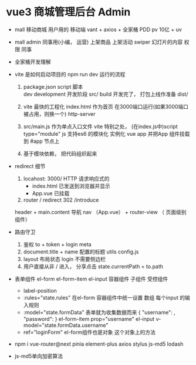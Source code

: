 # vue3 商城管理后台     Admin


- mall 移动商城
    用户用的   移动端
    vant + axios + 全家桶
    PDD  pv  10亿 + uv



- mall admin
    同事用(小编， 运营)
    上架商品
    上架活动
    swiper   幻灯片的内容
    权限
    同事



- 全家桶开发理解



- vite 是如何启动项目的      npm run dev 运行的流程
    1. package.json    script 脚本  
        dev   development   开发阶段      src/
        build   开发完了，  打包上线作准备       dist/

    2. vite  最快的工程化
        index.html 作为首页  在3000端口运行(如果3000端口被占用，则换一个)   http-server

    3. src/main.js 作为单点入口文件
        vite  特别之处，  (在index.js中)script type="module"  js 支持es6 的模块化
        实例化 vue  app
        并把App 组件挂载到 #app 节点上
        
    4. 基于模块依赖， 把代码组织起来


- redirect 细节
    1. locahost: 3000/
        HTTP 请求响应式的
        - index.html 已发送到浏览器并显示
        - App.vue 已挂载
    2. router
        / redirect
        302    /introduce

    header                +           main.content
    导航 nav （App.vue）  +    router-view  （ 页面级别组件）

- 路由守卫
    1. 鉴权
        to  +  token  +  login meta
    2. document.title  +  name  配置的标题       utils config.js
    3. layout  布局状态  login 不需要侧边栏
    4. 用户直接从非 / 进入，  分享点击
        state.currentPath = to.path


- 表单组件
    el-form
    el-form-item
    el-input
    容器组件
    子组件  受控组件 
    - label-position    
    - :rules="state.rules"    在el-form 容器组件中统一设置
        数组  每个input 的输入规则    
    - :model="state.formData" 表单就为收集数据而来
        {
            "username": ,
            "password": 
        }
        el-form-item  prop="username"
            el-input  v-model="state.formData.username"
    - ref="loginForm"
        el-form组件也是对象     这个对象上的方法
        





















































-  npm i vue-router@next pinia element-plus axios stylus js-md5 lodash 


 

- js-md5单向加密算法